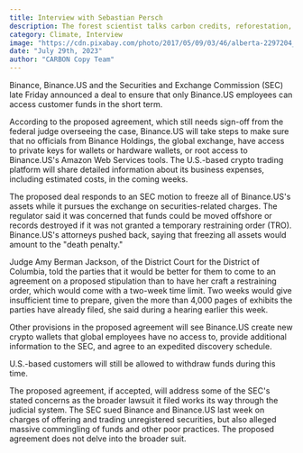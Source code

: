 ```yaml
---
title: Interview with Sebastian Persch
description: The forest scientist talks carbon credits, reforestation, and Web3
category: Climate, Interview
image: "https://cdn.pixabay.com/photo/2017/05/09/03/46/alberta-2297204_1280.jpg"
date: "July 29th, 2023"
author: "CARBON Copy Team"
---
```



Binance, Binance.US and the Securities and Exchange Commission (SEC) late Friday announced a deal to ensure that only Binance.US employees can access customer funds in the short term.

According to the proposed agreement, which still needs sign-off from the federal judge overseeing the case, Binance.US will take steps to make sure that no officials from Binance Holdings, the global exchange, have access to private keys for wallets or hardware wallets, or root access to Binance.US's Amazon Web Services tools. The U.S.-based crypto trading platform will share detailed information about its business expenses, including estimated costs, in the coming weeks.

The proposed deal responds to an SEC motion to freeze all of Binance.US's assets while it pursues the exchange on securities-related charges. The regulator said it was concerned that funds could be moved offshore or records destroyed if it was not granted a temporary restraining order (TRO). Binance.US's attorneys pushed back, saying that freezing all assets would amount to the "death penalty."

Judge Amy Berman Jackson, of the District Court for the District of Columbia, told the parties that it would be better for them to come to an agreement on a proposed stipulation than to have her craft a restraining order, which would come with a two-week time limit. Two weeks would give insufficient time to prepare, given the more than 4,000 pages of exhibits the parties have already filed, she said during a hearing earlier this week.

Other provisions in the proposed agreement will see Binance.US create new crypto wallets that global employees have no access to, provide additional information to the SEC, and agree to an expedited discovery schedule.

U.S.-based customers will still be allowed to withdraw funds during this time.

The proposed agreement, if accepted, will address some of the SEC's stated concerns as the broader lawsuit it filed works its way through the judicial system. The SEC sued Binance and Binance.US last week on charges of offering and trading unregistered securities, but also alleged massive commingling of funds and other poor practices. The proposed agreement does not delve into the broader suit.
